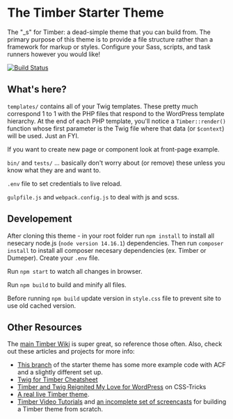 # The Timber Starter Theme

The "\_s" for Timber: a dead-simple theme that you can build from. The primary purpose of this theme is to provide a file structure rather than a framework for markup or styles. Configure your Sass, scripts, and task runners however you would like!

[![Build Status](https://travis-ci.org/timber/starter-theme.svg)](https://travis-ci.org/timber/starter-theme)

## What's here?

`templates/` contains all of your Twig templates. These pretty much correspond 1 to 1 with the PHP files that respond to the WordPress template hierarchy. At the end of each PHP template, you'll notice a `Timber::render()` function whose first parameter is the Twig file where that data (or `$context`) will be used. Just an FYI.

If you want to create new page or component look at front-page example.

`bin/` and `tests/` ... basically don't worry about (or remove) these unless you know what they are and want to.

`.env` file to set credentials to live reload.

`gulpfile.js` and `webpack.config.js` to deal with js and scss.

## Developement

After cloning this theme - in your root folder run `npm install` to install all nesecary node.js (`node version 14.16.1`) dependencies. Then run `composer install` to install all composer necesary dependencies (ex. Timber or Dumeper). Create your `.env` file.

Run `npm start` to watch all changes in browser.

Run `npm build` to build and minify all files.

Before running `npm build` update version in `style.css` file to prevent site to use old cached version.

## Other Resources

The [main Timber Wiki](https://github.com/jarednova/timber/wiki) is super great, so reference those often. Also, check out these articles and projects for more info:

- [This branch](https://github.com/laras126/timber-starter-theme/tree/tackle-box) of the starter theme has some more example code with ACF and a slightly different set up.
- [Twig for Timber Cheatsheet](http://notlaura.com/the-twig-for-timber-cheatsheet/)
- [Timber and Twig Reignited My Love for WordPress](https://css-tricks.com/timber-and-twig-reignited-my-love-for-wordpress/) on CSS-Tricks
- [A real live Timber theme](https://github.com/laras126/yuling-theme).
- [Timber Video Tutorials](http://timber.github.io/timber/#video-tutorials) and [an incomplete set of screencasts](https://www.youtube.com/playlist?list=PLuIlodXmVQ6pkqWyR6mtQ5gQZ6BrnuFx-) for building a Timber theme from scratch.
